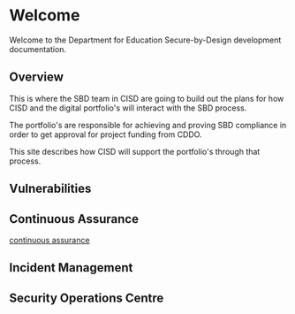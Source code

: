 # Welcome

Welcome to the Department for Education Secure-by-Design development documentation.

## Overview

This is where the SBD team in CISD are going to build out the plans for how CISD and the digital portfolio's will interact with the SBD process.

The portfolio's are responsible for achieving and proving SBD compliance in order to get approval for project funding from CDDO. 

This site describes how CISD will support the portfolio's through that process.

## Vulnerabilities

## Continuous Assurance
[continuous assurance](continuous_assurance.md)

## Incident Management

## Security Operations Centre
